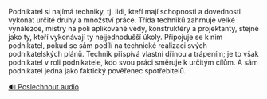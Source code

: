 
Podnikatel si najímá techniky, tj. lidi, kteří mají schopnosti a dovednosti vykonat určité druhy a množství práce. Třída techniků zahrnuje velké vynálezce, mistry na poli aplikované vědy, konstruktéry a projektanty, stejně jako ty, kteří vykonávají ty nejjednodušší úkoly. Připojuje se k nim podnikatel, pokud se sám podílí na technické realizaci svých podnikatelských plánů. Technik přispívá vlastní dřinou a trápením; je to však podnikatel v roli podnikatele, kdo svou práci směruje k určitým cílům. A sám podnikatel jedná jako faktický pověřenec spotřebitelů.

[🔊 Poslechnout audio](/data/7-paragraphs/audio/chapter_60/para_009-Podnikatel-si-najm-techniky-tj-lidi-kte-maj.mp3)
